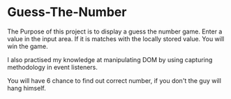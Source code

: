 # Guess-The-Number

The Purpose of this project is to display a guess the number game.
Enter a value in the input area. If it is matches with the locally stored value. You will win the game.

I also practised my knowledge at manipulating DOM by using capturing methodology in event listeners.

You will have 6 chance to find out correct number, if you don't  the guy will hang himself.
